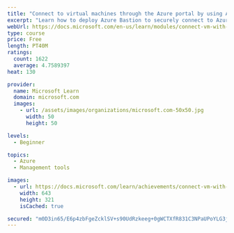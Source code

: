 ```yaml
---
title: "Connect to virtual machines through the Azure portal by using Azure Bastion"
excerpt: "Learn how to deploy Azure Bastion to securely connect to Azure Virtual Machines directly within the Azure portal."
webUrl: https://docs.microsoft.com/en-us/learn/modules/connect-vm-with-azure-bastion/
type: course
price: Free
length: PT40M
ratings:
  count: 1622
  average: 4.7589397
heat: 130

provider:
  name: Microsoft Learn
  domain: microsoft.com
  images:
    - url: /assets/images/organizations/microsoft.com-50x50.jpg
      width: 50
      height: 50

levels:
  - Beginner

topics:
  - Azure
  - Management tools

images:
  - url: https://docs.microsoft.com/learn/achievements/connect-vm-with-azure-bastion-social.png
    width: 643
    height: 321
    isCached: true

secured: "m0D3in65/E6p4zbFgeZcklSV+s90UdRzkeeg+0gWCTXfR831C3NPaUPoYLG3ja3Y0Q2LH+IO2zH/pvhs7GnmiVNJKpGpeALsrs59ZJ5/FMFF4r55qMWDGt8zJZkUBIQJqTo+JAJj9g++szHvAhV3SIzQ5ANLTSqOAlgw6HGK26gcC0X7k/86xXzhr6PDMfIl+cuNvL4s0Po12bNbcOUlkxMnalVejcLAbqkDyTSxPYSAaGoLRnyyJGV4kXcdHkem/broZBl2OY7DvbW5s7u+CPNoNqJuupoOYTOb3w2yW4QVmqklNkbhfzrSAw6gU2bNt3tG7aBJnK4GPFg1vhYzirvWh6l0W6cePuCsBAruoVeYK8Jgvz/0OLIkAoBbqyk/OiEmIwXcHw7ehWQc7LM9GKBVDvvl0Yhb2q5JLb0Dy0o=;EhYMCmOJC6gOXNvCXs2jhQ=="
---
```


